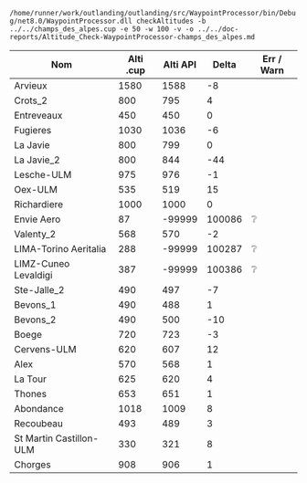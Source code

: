 `/home/runner/work/outlanding/outlanding/src/WaypointProcessor/bin/Debug/net8.0/WaypointProcessor.dll checkAltitudes -b ../../champs_des_alpes.cup -e 50 -w 100 -v -o ../../doc-reports/Altitude_Check-WaypointProcessor-champs_des_alpes.md`
  
| Nom | Alti .cup | Alti API | Delta | Err / Warn |
|---|---|---|---|---|
| Arvieux | 1580 | 1588 | -8 |  |
| Crots_2 | 800 | 795 | 4 |  |
| Entreveaux | 450 | 450 | 0 |  |
| Fugieres | 1030 | 1036 | -6 |  |
| La Javie | 800 | 799 | 0 |  |
| La Javie_2 | 800 | 844 | -44 |  |
| Lesche-ULM | 975 | 976 | -1 |  |
| Oex-ULM | 535 | 519 | 15 |  |
| Richardiere | 1000 | 1000 | 0 |  |
| Envie Aero | 87 | -99999 | 100086 | :grey_question: |
| Valenty_2 | 568 | 570 | -2 |  |
| LIMA-Torino Aeritalia | 288 | -99999 | 100287 | :grey_question: |
| LIMZ-Cuneo Levaldigi | 387 | -99999 | 100386 | :grey_question: |
| Ste-Jalle_2 | 490 | 497 | -7 |  |
| Bevons_1 | 490 | 488 | 1 |  |
| Bevons_2 | 490 | 500 | -10 |  |
| Boege | 720 | 723 | -3 |  |
| Cervens-ULM | 620 | 607 | 12 |  |
| Alex | 570 | 568 | 1 |  |
| La Tour | 625 | 620 | 4 |  |
| Thones | 653 | 651 | 1 |  |
| Abondance | 1018 | 1009 | 8 |  |
| Recoubeau | 493 | 489 | 3 |  |
| St Martin Castillon-ULM | 330 | 321 | 8 |  |
| Chorges | 908 | 906 | 1 |  |
